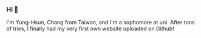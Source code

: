 ### Hi 👋
I'm Yung-Hsun, Chang from Taiwan, and I'm a sophomore at uni. After tons of tries, I finally had my very first own website uploaded on Github! 
